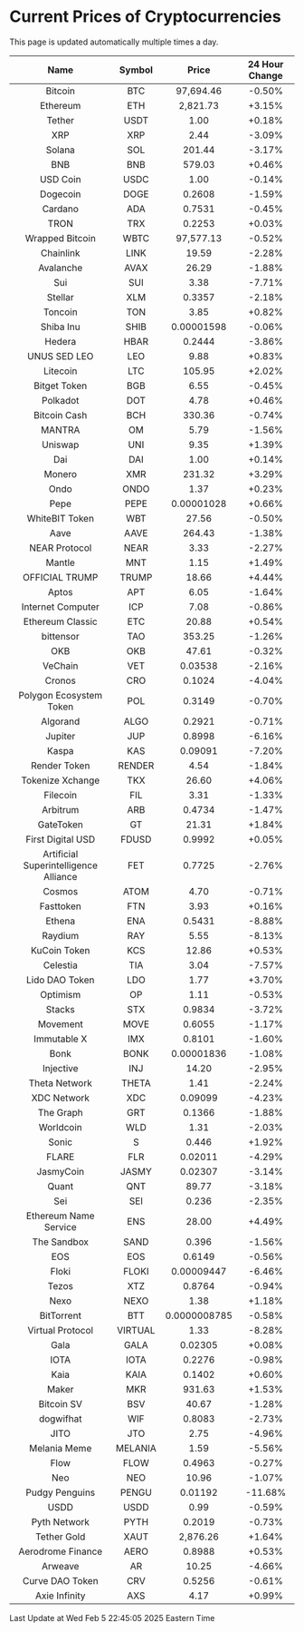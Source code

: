 # Current Prices of Cryptocurrencies
This page is updated automatically multiple times a day.

| Name | Symbol | Price | 24 Hour Change |
| :---: |:---:| :---: | :---: |
| Bitcoin | BTC | 97,694.46 | -0.50% |
| Ethereum | ETH | 2,821.73 | +3.15% |
| Tether | USDT | 1.00 | +0.18% |
| XRP | XRP | 2.44 | -3.09% |
| Solana | SOL | 201.44 | -3.17% |
| BNB | BNB | 579.03 | +0.46% |
| USD Coin | USDC | 1.00 | -0.14% |
| Dogecoin | DOGE | 0.2608 | -1.59% |
| Cardano | ADA | 0.7531 | -0.45% |
| TRON | TRX | 0.2253 | +0.03% |
| Wrapped Bitcoin | WBTC | 97,577.13 | -0.52% |
| Chainlink | LINK | 19.59 | -2.28% |
| Avalanche | AVAX | 26.29 | -1.88% |
| Sui | SUI | 3.38 | -7.71% |
| Stellar | XLM | 0.3357 | -2.18% |
| Toncoin | TON | 3.85 | +0.82% |
| Shiba Inu | SHIB | 0.00001598 | -0.06% |
| Hedera | HBAR | 0.2444 | -3.86% |
| UNUS SED LEO | LEO | 9.88 | +0.83% |
| Litecoin | LTC | 105.95 | +2.02% |
| Bitget Token | BGB | 6.55 | -0.45% |
| Polkadot | DOT | 4.78 | +0.46% |
| Bitcoin Cash | BCH | 330.36 | -0.74% |
| MANTRA | OM | 5.79 | -1.56% |
| Uniswap | UNI | 9.35 | +1.39% |
| Dai | DAI | 1.00 | +0.14% |
| Monero | XMR | 231.32 | +3.29% |
| Ondo | ONDO | 1.37 | +0.23% |
| Pepe | PEPE | 0.00001028 | +0.66% |
| WhiteBIT Token | WBT | 27.56 | -0.50% |
| Aave | AAVE | 264.43 | -1.38% |
| NEAR Protocol | NEAR | 3.33 | -2.27% |
| Mantle | MNT | 1.15 | +1.49% |
| OFFICIAL TRUMP | TRUMP | 18.66 | +4.44% |
| Aptos | APT | 6.05 | -1.64% |
| Internet Computer | ICP | 7.08 | -0.86% |
| Ethereum Classic | ETC | 20.88 | +0.54% |
| bittensor | TAO | 353.25 | -1.26% |
| OKB | OKB | 47.61 | -0.32% |
| VeChain | VET | 0.03538 | -2.16% |
| Cronos | CRO | 0.1024 | -4.04% |
| Polygon Ecosystem Token | POL | 0.3149 | -0.70% |
| Algorand | ALGO | 0.2921 | -0.71% |
| Jupiter | JUP | 0.8998 | -6.16% |
| Kaspa | KAS | 0.09091 | -7.20% |
| Render Token | RENDER | 4.54 | -1.84% |
| Tokenize Xchange | TKX | 26.60 | +4.06% |
| Filecoin | FIL | 3.31 | -1.33% |
| Arbitrum | ARB | 0.4734 | -1.47% |
| GateToken | GT | 21.31 | +1.84% |
| First Digital USD | FDUSD | 0.9992 | +0.05% |
| Artificial Superintelligence Alliance | FET | 0.7725 | -2.76% |
| Cosmos | ATOM | 4.70 | -0.71% |
| Fasttoken | FTN | 3.93 | +0.16% |
| Ethena | ENA | 0.5431 | -8.88% |
| Raydium | RAY | 5.55 | -8.13% |
| KuCoin Token | KCS | 12.86 | +0.53% |
| Celestia | TIA | 3.04 | -7.57% |
| Lido DAO Token | LDO | 1.77 | +3.70% |
| Optimism | OP | 1.11 | -0.53% |
| Stacks | STX | 0.9834 | -3.72% |
| Movement | MOVE | 0.6055 | -1.17% |
| Immutable X | IMX | 0.8101 | -1.60% |
| Bonk | BONK | 0.00001836 | -1.08% |
| Injective | INJ | 14.20 | -2.95% |
| Theta Network | THETA | 1.41 | -2.24% |
| XDC Network | XDC | 0.09099 | -4.23% |
| The Graph | GRT | 0.1366 | -1.88% |
| Worldcoin | WLD | 1.31 | -2.03% |
| Sonic | S | 0.446 | +1.92% |
| FLARE | FLR | 0.02011 | -4.29% |
| JasmyCoin | JASMY | 0.02307 | -3.14% |
| Quant | QNT | 89.77 | -3.18% |
| Sei | SEI | 0.236 | -2.35% |
| Ethereum Name Service | ENS | 28.00 | +4.49% |
| The Sandbox | SAND | 0.396 | -1.56% |
| EOS | EOS | 0.6149 | -0.56% |
| Floki | FLOKI | 0.00009447 | -6.46% |
| Tezos | XTZ | 0.8764 | -0.94% |
| Nexo | NEXO | 1.38 | +1.18% |
| BitTorrent | BTT | 0.0000008785 | -0.58% |
| Virtual Protocol | VIRTUAL | 1.33 | -8.28% |
| Gala | GALA | 0.02305 | +0.08% |
| IOTA | IOTA | 0.2276 | -0.98% |
| Kaia | KAIA | 0.1402 | +0.60% |
| Maker | MKR | 931.63 | +1.53% |
| Bitcoin SV | BSV | 40.67 | -1.28% |
| dogwifhat | WIF | 0.8083 | -2.73% |
| JITO | JTO | 2.75 | -4.96% |
| Melania Meme | MELANIA | 1.59 | -5.56% |
| Flow | FLOW | 0.4963 | -0.27% |
| Neo | NEO | 10.96 | -1.07% |
| Pudgy Penguins | PENGU | 0.01192 | -11.68% |
| USDD | USDD | 0.99 | -0.59% |
| Pyth Network | PYTH | 0.2019 | -0.73% |
| Tether Gold | XAUT | 2,876.26 | +1.64% |
| Aerodrome Finance | AERO | 0.8988 | +0.53% |
| Arweave | AR | 10.25 | -4.66% |
| Curve DAO Token | CRV | 0.5256 | -0.61% |
| Axie Infinity | AXS | 4.17 | +0.99% |

Last Update at Wed Feb  5 22:45:05 2025 Eastern Time